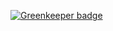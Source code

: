 

[![Greenkeeper badge](https://badges.greenkeeper.io/abdulhannanali/moviedb-popular-moives.svg)](https://greenkeeper.io/)